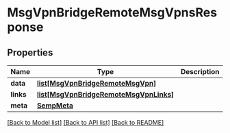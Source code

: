 # MsgVpnBridgeRemoteMsgVpnsResponse

## Properties
Name | Type | Description | Notes
------------ | ------------- | ------------- | -------------
**data** | [**list[MsgVpnBridgeRemoteMsgVpn]**](MsgVpnBridgeRemoteMsgVpn.md) |  | [optional] 
**links** | [**list[MsgVpnBridgeRemoteMsgVpnLinks]**](MsgVpnBridgeRemoteMsgVpnLinks.md) |  | [optional] 
**meta** | [**SempMeta**](SempMeta.md) |  | 

[[Back to Model list]](../README.md#documentation-for-models) [[Back to API list]](../README.md#documentation-for-api-endpoints) [[Back to README]](../README.md)


